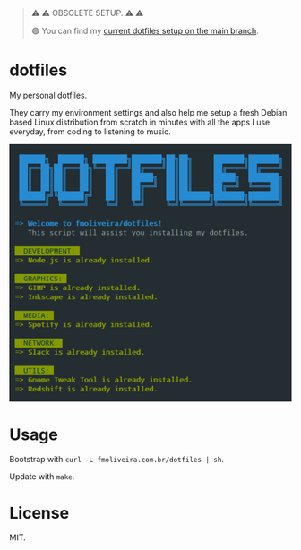 > ⚠️ ⚠️ OBSOLETE SETUP. ⚠️ ⚠️
>
> 🟢 You can find my [current dotfiles setup on the main branch](https://github.com/fmoliveira/dotfiles).

# dotfiles

My personal dotfiles.

They carry my environment settings and also help me setup a fresh Debian based Linux distribution from scratch in minutes with all the apps I use everyday, from coding to listening to music.

![Dotfiles](screenshot.png)

# Usage

Bootstrap with `curl -L fmoliveira.com.br/dotfiles | sh`.

Update with `make`.

# License

MIT.
